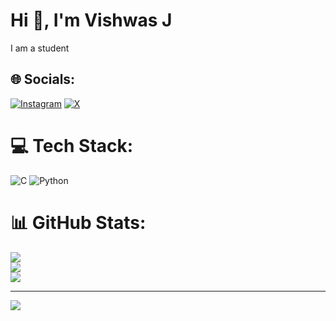 
# Hi 👋, I'm Vishwas J
I am a student


## 🌐 Socials:
[![Instagram](https://img.shields.io/badge/Instagram-%23E4405F.svg?logo=Instagram&logoColor=white)](https:/agram.com/itsvishwasj) [![X](https://img.shields.io/badge/X-black.svg?logo=X&logoColor=white)](https://x.com/itsvishwasj) 

# 💻 Tech Stack:
![C](https://img.shields.io/badge/c-%2300599C.svg?style=for-the-badge&logo=c&logoColor=white) ![Python](https://img.shields.io/badge/python-3670A0?style=for-the-badge&logo=python&logoColor=ffdd54)
# 📊 GitHub Stats:
![](https://github-readme-stats.vercel.app/api?username=itsvishwasj&theme=dark&hide_border=false&include_all_commits=false&count_private=false)<br/>
![](https://github-readme-streak-stats.herokuapp.com/?user=itsvishwasj&theme=dark&hide_border=false)<br/>
![](https://github-readme-stats.vercel.app/api/top-langs/?username=itsvishwasj&theme=dark&hide_border=false&include_all_commits=false&count_private=false&layout=compact)

---
[![](https://visitcount.itsvg.in/api?id=itsvishwasj&icon=0&color=0)](https://visitcount.itsvg.in)
